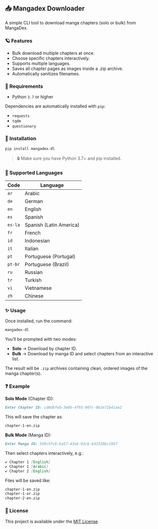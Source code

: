 ## 📥 Mangadex Downloader

A simple CLI tool to download manga chapters (solo or bulk) from MangaDex.

### 🪐 Features

- Bulk download multiple chapters at once.
- Choose specific chapters interactively.
- Supports multiple languages.
- Saves all chapter pages as images inside a .zip archive.
- Automatically sanitizes filenames.

### 🧩 Requirements

- Python `3.7` or higher

Dependencies are automatically installed with `pip`:

- `requests`
- `tqdm`
- `questionary`

### 🚀 Installation

```bash
pip install mangadex-dl
```

> 🔒 Make sure you have Python 3.7+ and pip installed.

### 💎 Supported Languages

| Code               | Language                    |
|--------------------|-----------------------------|
| `ar`               | Arabic                      |
| `de`               | German                      |
| `en`               | English                     |
| `es`               | Spanish                     |
| `es-la`            | Spanish (Latin America)     |
| `fr`               | French                      |
| `id`               | Indonesian                  |
| `it`               | Italian                     |
| `pt`               | Portuguese (Portugal)       |
| `pt-br`            | Portuguese (Brazil)         |
| `ru`               | Russian                     |
| `tr`               | Turkish                     |
| `vi`               | Vietnamese                  |
| `zh`               | Chinese                     |

### ✨ Usage

Once installed, run the command:

```bash
mangadex-dl
```

You’ll be prompted with two modes:

- **Solo** → Download by chapter ID.
- **Bulk** → Download by manga ID and select chapters from an interactive list.

The result will be `.zip` archives containing clean, ordered images of the manga chapter(s).

### ❓ Example

**Solo Mode** (Chapter ID):

```md
Enter Chapter ID: cd0dbfeb-3e6b-4f93-907c-8b2e71b41ae2
```

This will save the chapter as:

```md
chapter-1-en.zip
```

**Bulk Mode** (Manga ID):

```md
Enter Manga ID: 559c5fc6-6a57-43a6-93cb-b43328bc1957
```

Then select chapters interactively, e.g.:

```md
✔ Chapter 1 [English]
✔ Chapter 1 [Arabic]
✔ Chapter 2 [English]
```

Files will be saved like:

```md
chapter-1-en.zip
chapter-1-ar.zip
chapter-2-en.zip
```

### 📜 License

This project is available under the [MIT License](LICENSE).